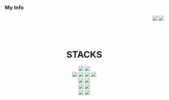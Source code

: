 ### My Info

<!--
**git-kth/git-kth** is a ✨ _special_ ✨ repository because its `README.md` (this file) appears on your GitHub profile.

Here are some ideas to get you started:

- 🔭 I’m currently working on ...
- 🌱 I’m currently learning ...
- 👯 I’m looking to collaborate on ...
- 🤔 I’m looking for help with ...
- 💬 Ask me about ...
- 📫 How to reach me: ...
- 😄 Pronouns: ...
- ⚡ Fun fact: ...
-->
<img align='right' src="http://mazassumnida.wtf/api/v2/generate_badge?boj=lko0365">
<img align='right' src="https://github-readme-stats.vercel.app/api/top-langs/?username=git-kth&layout=compact&theme=dark">

<br/><br/><br/><br/>
<div align=center>
  <h1>STACKS</h1>
  <img src="https://img.shields.io/badge/Python-3776AB.svg?&style=for-the-badge&logo=Python&logoColor=white">
  <img src="https://img.shields.io/badge/c++-00599C.svg?&style=for-the-badge&logo=c&logoColor=white">
  <br/>
  <img src="https://img.shields.io/badge/HTML5-E34F26.svg?&style=for-the-badge&logo=HTML5&logoColor=white">
  <img src="https://img.shields.io/badge/CSS3-1572B6.svg?&style=for-the-badge&logo=CSS3&logoColor=white">
  <img src="https://img.shields.io/badge/Javascript-F7DF1E.svg?&style=for-the-badge&logo=Javascript&logoColor=black">
  <img src="https://img.shields.io/badge/jQuery-0769AD.svg?&style=for-the-badge&logo=jQuery&logoColor=white">
  <br/>
  <img src="https://img.shields.io/badge/Django-092E20.svg?&style=for-the-badge&logo=Django&logoColor=white">
  <img src="https://img.shields.io/badge/Node.js-339933.svg?&style=for-the-badge&logo=Node.js&logoColor=white">
  <br/>
  <img src="https://img.shields.io/badge/Oracle-F80000.svg?&style=for-the-badge&logo=Oracle&logoColor=white">
  <img src="https://img.shields.io/badge/Mysql-4479A1.svg?&style=for-the-badge&logo=Mysql&logoColor=white">
  <br/>
  <img src="https://img.shields.io/badge/VisualStudioCode-007ACC.svg?&style=for-the-badge&logo=VisualStudioCode&logoColor=white">
  <img src="https://img.shields.io/badge/Vim-019733.svg?&style=for-the-badge&logo=Vim&logoColor=white">
</div>
